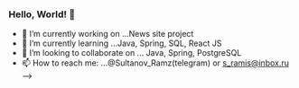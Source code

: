 ### Hello, World! 👋




- 🔭 I’m currently working on ...News site project
- 🌱 I’m currently learning ...Java, Spring, SQL, React JS
- 👯 I’m looking to collaborate on ... Java, Spring, PostgreSQL
- 📫 How to reach me: ...@Sultanov_Ramz(telegram) or s_ramis@inbox.ru
-->
